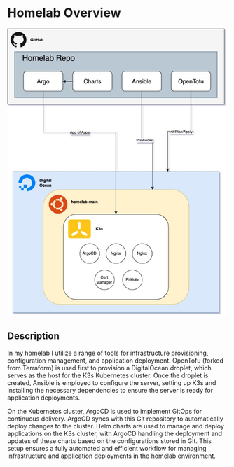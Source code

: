 # Homelab Overview

![Overview Diagram](./imgs/homelab_buildout.jpg)

## Description

In my homelab I utilize a range of tools for infrastructure provisioning, configuration management, and application deployment. OpenTofu (forked from Terraform) is used first to provision a DigitalOcean droplet, which serves as the host for the K3s Kubernetes cluster. Once the droplet is created, Ansible is employed to configure the server, setting up K3s and installing the necessary dependencies to ensure the server is ready for application deployments.

On the Kubernetes cluster, ArgoCD is used to implement GitOps for continuous delivery. ArgoCD syncs with this Git repository to automatically deploy changes to the cluster. Helm charts are used to manage and deploy applications on the K3s cluster, with ArgoCD handling the deployment and updates of these charts based on the configurations stored in Git. This setup ensures a fully automated and efficient workflow for managing infrastructure and application deployments in the homelab environment.
